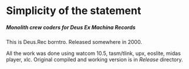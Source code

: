 # Simplicity of the statement 
##### Monolith crew coders for Deus Ex Machina Records

This is Deus.Rec borntro. Released somewhere in 2000.

All the work was done using watcom 10.5, tasm/tlink, upx, eoslite, midas player, xlc.
Original compiled and working version is in _Release_ directory.
